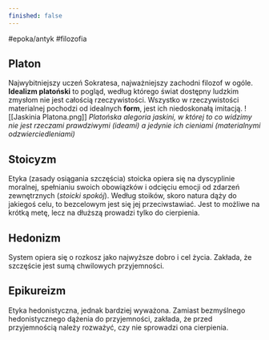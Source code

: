 ```yaml
---
finished: false
---
```

#epoka/antyk #filozofia
## Platon
Najwybitniejszy uczeń Sokratesa, najważniejszy zachodni filozof w ogóle.
**Idealizm platoński** to pogląd, według którego świat dostępny ludzkim zmysłom nie jest całością rzeczywistości. Wszystko w rzeczywistości materialnej pochodzi od idealnych **form**, jest ich niedoskonałą imitacją. 
![[Jaskinia Platona.png]]
*Platońska alegoria jaskini, w której to co widzimy nie jest rzeczami prawdziwymi (ideami) a jedynie ich cieniami (materialnymi odzwierciedleniami)*

## Stoicyzm
Etyka (zasady osiągania szczęścia) stoicka opiera się na dyscyplinie moralnej, spełnianiu swoich obowiązków i odcięciu emocji od zdarzeń zewnętrznych (*stoicki spokój*).
Według stoików, skoro natura dąży do jakiegoś celu, to bezcelowym jest się jej przeciwstawiać. Jest to możliwe na krótką metę, lecz na dłuższą prowadzi tylko do cierpienia.
## Hedonizm
System opiera się o rozkosz jako najwyższe dobro i cel życia. Zakłada, że szczęście jest sumą chwilowych przyjemności.
## Epikureizm
Etyka hedonistyczna, jednak bardziej wyważona. Zamiast bezmyślnego hedonistycznego dążenia do przyjemności, zakłada, że przed przyjemnością należy rozważyć, czy nie sprowadzi ona cierpienia.